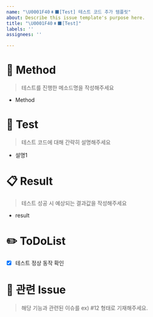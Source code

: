```yaml
---
name: "\U0001F408‍⬛[Test] 테스트 코드 추가 템플릿"
about: Describe this issue template's purpose here.
title: "\U0001F408‍⬛[Test]"
labels: ''
assignees: ''

---
```


# 🦭 Method
> 테스트를 진행한 메소드명을 작성해주세요
- Method

# 🚗 Test
> 테스트 코드에 대해 간략히 설명해주세요
- 설명1

# 📋 Result
> 테스트 성공 시 예상되는 결과값을 작성해주세요
- result


# ✏️ ToDoList
- [x] 테스트 정상 동작 확인

# 🦉 관련 Issue
> 해당 기능과 관련된 이슈를 ex) #12 형태로 기재해주세요.

